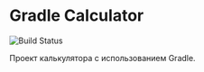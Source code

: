 # Gradle Calculator

![Build Status](https://github.com/fallenronin/mentee-power-calculator/actions/workflows/gradle.yml/badge.svg)

Проект калькулятора с использованием Gradle.